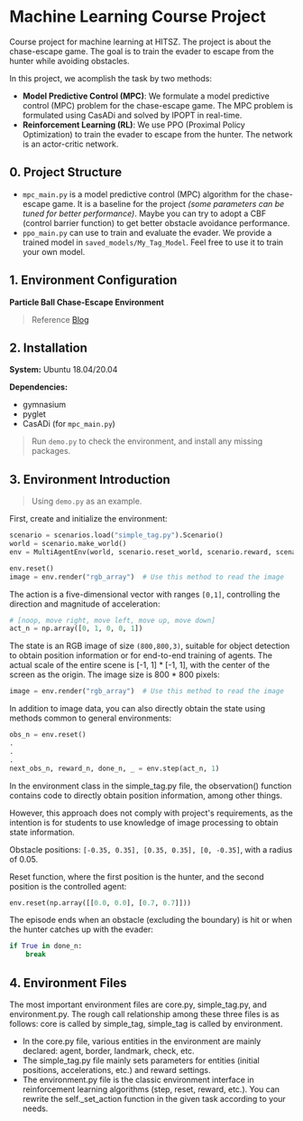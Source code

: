 # Machine Learning Course Project
Course project for machine learning at HITSZ. The project is about the chase-escape game. The goal is to train the evader to escape from the hunter while avoiding obstacles. 

In this project, we acomplish the task by two methods:
+ **Model Predictive Control (MPC)**: 
We formulate a model predictive control (MPC) problem for the chase-escape game. The MPC problem is formulated using CasADi and solved by IPOPT in real-time.
+ **Reinforcement Learning (RL)**:
We use PPO (Proximal Policy Optimization) to train the evader to escape from the hunter. The network is an actor-critic network. 

## 0. Project Structure
+ `mpc_main.py` is a model predictive control (MPC) algorithm for the chase-escape game. It is a baseline for the project *(some parameters can be tuned for better performance)*. Maybe you can try to adopt a CBF (control barrier function) to get better obstacle avoidance performance.
+ `ppo_main.py` can use to train and evaluate the evader. We provide a trained model in `saved_models/My_Tag_Model`. Feel free to use it to train your own model.

## 1. Environment Configuration

**Particle Ball Chase-Escape Environment**

> Reference [Blog](https://blog.csdn.net/kysguqfxfr/article/details/100070584?utm_medium=distribute.pc_relevant.none-task-blog-BlogCommendFromMachineLearnPai2-3.channel_param&depth_1-utm_source=distribute.pc_relevant.none-task-blog-BlogCommendFromMachineLearnPai2-3.channel_param)

## 2. Installation

**System:** Ubuntu 18.04/20.04

**Dependencies:**
- gymnasium
- pyglet
- CasADi (for `mpc_main.py`)

> Run `demo.py` to check the environment, and install any missing packages.

## 3. Environment Introduction

> Using `demo.py` as an example.

First, create and initialize the environment:

```python
scenario = scenarios.load("simple_tag.py").Scenario()
world = scenario.make_world()
env = MultiAgentEnv(world, scenario.reset_world, scenario.reward, scenario.observation, info_callback=None, done_callback=scenario.is_done, shared_viewer=True)

env.reset()
image = env.render("rgb_array")  # Use this method to read the image
```

The action is a five-dimensional vector with ranges `[0,1]`, controlling the direction and magnitude of acceleration:

```python
# [noop, move right, move left, move up, move down]
act_n = np.array([0, 1, 0, 0, 1])
```

The state is an RGB image of size `(800,800,3)`, suitable for object detection to obtain position information or for end-to-end training of agents. The actual scale of the entire scene is [-1, 1] * [-1, 1], with the center of the screen as the origin. The image size is 800 * 800 pixels:

```python
image = env.render("rgb_array")  # Use this method to read the image
```

In addition to image data, you can also directly obtain the state using methods common to general environments:

```python
obs_n = env.reset()
.
.
.
next_obs_n, reward_n, done_n, _ = env.step(act_n, 1)
```

In the environment class in the simple_tag.py file, the observation() function contains code to directly obtain position information, among other things.

However, this approach does not comply with project's requirements, as the intention is for students to use knowledge of image processing to obtain state information.

Obstacle positions: `[-0.35, 0.35], [0.35, 0.35], [0, -0.35]`, with a radius of 0.05.

Reset function, where the first position is the hunter, and the second position is the controlled agent:

```python
env.reset(np.array([[0.0, 0.0], [0.7, 0.7]]))
```

The episode ends when an obstacle (excluding the boundary) is hit or when the hunter catches up with the evader:

```python
if True in done_n:
    break
```

## 4. Environment Files
The most important environment files are core.py, simple_tag.py, and environment.py. The rough call relationship among these three files is as follows: core is called by simple_tag, simple_tag is called by environment.

- In the core.py file, various entities in the environment are mainly declared: agent, border, landmark, check, etc.
- The simple_tag.py file mainly sets parameters for entities (initial positions, accelerations, etc.) and reward settings.
- The environment.py file is the classic environment interface in reinforcement learning algorithms (step, reset, reward, etc.). You can rewrite the self._set_action function in the given task according to your needs.
